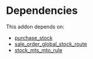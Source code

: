 # Dependencies

This addon depends on:

- [purchase_stock](https://github.com/bringout/oca-ocb-warehouse/tree/1135de9279731def9c756b5192f8860b5a0e7e59/odoo-bringout-oca-ocb-purchase_stock)
- [sale_order_global_stock_route](https://github.com/bringout/oca-workflow-process)
- [stock_mts_mto_rule](https://github.com/bringout/oca-workflow-process)
